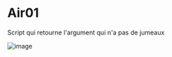 # Air01
Script qui retourne l'argument qui n'a pas de jumeaux

![image](https://user-images.githubusercontent.com/83811609/178301313-f0b288c2-9be4-4c6c-9eca-a7366e4df2bc.png)
